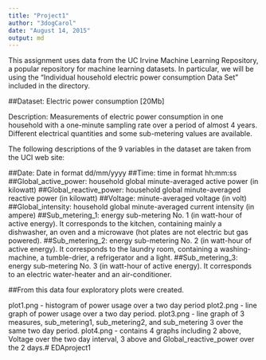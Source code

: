 ```yaml
---
title: "Project1"
author: "3dogCarol"
date: "August 14, 2015"
output: md
---
```


This assignment uses data from the UC Irvine Machine Learning Repository, a popular repository for machine learning datasets. In particular, we will be using the “Individual household electric power consumption Data Set” included in the directory.

##Dataset: Electric power consumption [20Mb]

Description: Measurements of electric power consumption in one household with a one-minute sampling rate over a period of almost 4 years. Different electrical quantities and some sub-metering values are available.

The following descriptions of the 9 variables in the dataset are taken from the UCI web site:

##Date: Date in format dd/mm/yyyy
##Time: time in format hh:mm:ss
##Global_active_power: household global minute-averaged active power (in kilowatt)
##Global_reactive_power: household global minute-averaged reactive power (in kilowatt)
##Voltage: minute-averaged voltage (in volt)
##Global_intensity: household global minute-averaged current intensity (in ampere)
##Sub_metering_1: energy sub-metering No. 1 (in watt-hour of active energy). It corresponds to the kitchen, containing mainly a dishwasher, an oven and a microwave (hot plates are not electric but gas powered).
##Sub_metering_2: energy sub-metering No. 2 (in watt-hour of active energy). It corresponds to the laundry room, containing a washing-machine, a tumble-drier, a refrigerator and a light.
##Sub_metering_3: energy sub-metering No. 3 (in watt-hour of active energy). It corresponds to an electric water-heater and an air-conditioner.

##From this data four exploratory plots were created.

plot1.png - histogram of power usage over a two day period
plot2.png - line graph of power usage over a two day period.
plot3.png - line graph of 3 measures, sub_metering1, sub_metering2, and sub_metering 3 over the same two day period.
plot4.png - contains 4 graphs including 2 above, Voltage over the two day interval, 3 above and Global_reactive_power over the 2 days.# EDAproject1
